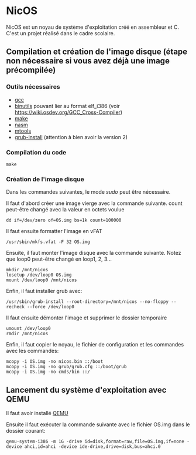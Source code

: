 # NicOS

NicOS est un noyau de système d'exploitation créé en assembleur et C. C'est un projet réalisé dans le cadre scolaire.

## Compilation et création de l'image disque (étape non nécessaire si vous avez déjà une image précompilée)

### Outils nécessaires

- [gcc](https://gcc.gnu.org/)
- [binutils](https://www.gnu.org/software/binutils/) pouvant lier au format elf_i386 (voir https://wiki.osdev.org/GCC_Cross-Compiler)
- [make](https://www.gnu.org/software/make/)
- [nasm](https://www.nasm.us/)
- [mtools](https://www.gnu.org/software/mtools/)
- [grub-install](https://www.gnu.org/software/grub/) (attention à bien avoir la version 2)

### Compilation du code

```
make
```

### Création de l'image disque

Dans les commandes suivantes, le mode *sudo* peut être nécessaire.

Il faut d'abord créer une image vierge avec la commande suivante. count peut-être changé avec la valeur en octets voulue
```
dd if=/dev/zero of=OS.img bs=1k count=100000
```

Il faut ensuite formatter l'image en vFAT
```
/usr/sbin/mkfs.vfat -F 32 OS.img
```

Ensuite, il faut monter l'image disque avec la commande suivante. Notez que loop0 peut-être changé en loop1, 2, 3...
```
mkdir /mnt/nicos
losetup /dev/loop0 OS.img
mount /dev/loop0 /mnt/nicos
```

Enfin, il faut installer grub avec:
```
/usr/sbin/grub-install --root-directory=/mnt/nicos --no-floppy --recheck --force /dev/loop0
```

Il faut ensuite démonter l'image et supprimer le dossier temporaire
```
umount /dev/loop0
rmdir /mnt/nicos
```

Enfin, il faut copier le noyau, le fichier de configuration et les commandes avec les commandes:
```
mcopy -i OS.img -no nicos.bin ::/boot
mcopy -i OS.img -no grub/grub.cfg ::/boot/grub
mcopy -i OS.img -no cmds/bin ::/
```

## Lancement du système d'exploitation avec QEMU

Il faut avoir installé [QEMU](https://www.qemu.org/)

Ensuite il faut exécuter la commande suivante avec le fichier OS.img dans le dossier courant:
```
qemu-system-i386 -m 1G -drive id=disk,format=raw,file=OS.img,if=none -device ahci,id=ahci -device ide-drive,drive=disk,bus=ahci.0
```
